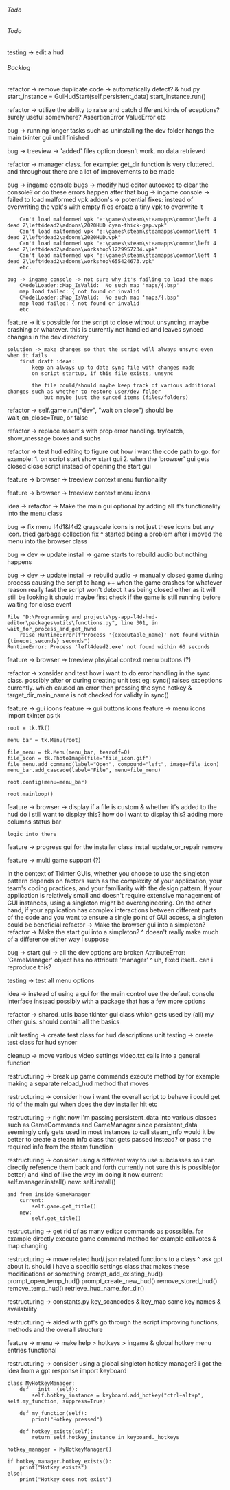 ###### Todo
###### Todo

testing -> edit a hud












###### Backlog

refactor -> remove duplicate code -> automatically detect? &
	hud.py
	start_instance = GuiHudStart(self.persistent_data)
	start_instance.run()

refactor -> utilize the ability to raise and catch different kinds of eceptions? surely useful somewhere?
	AssertionError
	ValueError
	etc

bug -> running longer tasks such as uninstalling the dev folder hangs the main tkinter gui until finished

bug -> treeview -> 'added' files option doesn't work. no data retrieved

refactor -> manager class. for example: get_dir function is very cluttered. and throughout there are a lot of improvements to be made

bug -> ingame console bugs -> modify hud editor autoexec to clear the console? or do these errors happen after that
	bug -> ingame console -> failed to load malformed vpk addon's -> potential fixes:
		instead of overwriting the vpk's with empty files create a tiny vpk to overwrite it
		
		Can't load malformed vpk "e:\games\steam\steamapps\common\left 4 dead 2\left4dead2\addons\2020HUD cyan-thick-gap.vpk"
		Can't load malformed vpk "e:\games\steam\steamapps\common\left 4 dead 2\left4dead2\addons\2020HUD.vpk"
		Can't load malformed vpk "e:\games\steam\steamapps\common\left 4 dead 2\left4dead2\addons\workshop\1229957234.vpk"
		Can't load malformed vpk "e:\games\steam\steamapps\common\left 4 dead 2\left4dead2\addons\workshop\655424673.vpk"
		etc.

	bug -> ingame console -> not sure why it's failing to load the maps
		CModelLoader::Map_IsValid:  No such map 'maps/{.bsp'
		map load failed: { not found or invalid
		CModelLoader::Map_IsValid:  No such map 'maps/{.bsp'
		map load failed: { not found or invalid
		etc

feature -> it's possible for the script to close without unsyncing. maybe crashing or whatever. this is currently not handled
	and leaves synced changes in the dev directory
	
	solution -> make changes so that the script will always unsync even when it fails
		first draft ideas:
			keep an always up to date sync file with changes made
			on script startup, if this file exists, unsync

			the file could/should maybe keep track of various additional changes such as whether to restore user/dev folder
				but maybe just the synced items (files/folders)

refactor -> self.game.run("dev", "wait on close")
	should be wait_on_close=True, or false

refactor -> replace assert's with prop error handling. try/catch, show_message boxes and suchs

refactor -> test hud editing to figure out how i want the code path to go. for example:
	1. on script start show start gui
	2. when the 'browser' gui gets closed close script instead of opening the start gui

feature -> browser -> treeview context menu funtionality

feature -> browser -> treeview context menu icons

idea -> refactor -> Make the main gui optional by adding all it's functionality into the menu class

bug -> fix menu l4d1&l4d2 grayscale icons
	is not just these icons but any icon. tried garbage collection fix
	^ started being a problem after i moved the menu into the browser class

bug -> dev -> update install -> game starts to rebuild audio but nothing happens

bug -> dev -> update install -> rebuild audio -> manually closed game during process causing the script to hang
	++ when the game crashes for whatever reason really fast the script won't detect it as being closed either as it will still be looking
	it should maybe first check if the game is still running before waiting for close event
	
	File "D:\Programming and projects\py-app-l4d-hud-editor\packages\utils\functions.py", line 301, in wait_for_process_and_get_hwnd
		raise RuntimeError(f"Process '{executable_name}' not found within {timeout_seconds} seconds")
	RuntimeError: Process 'left4dead2.exe' not found within 60 seconds

feature -> browser -> treeview phsyical context menu buttons (?)

refactor -> xonsider and test how i want to do error handling in the sync class. possibly after or during creating unit test
	eg: sync() raises exceptions currently. which caused an error then pressing the sync hotkey
	& target_dir_main_name is not checked for validty in sync()

feature -> gui icons
feature -> gui buttons icons
feature -> menu icons
	import tkinter as tk

	root = tk.Tk()

	menu_bar = tk.Menu(root)

	file_menu = tk.Menu(menu_bar, tearoff=0)
	file_icon = tk.PhotoImage(file="file_icon.gif")
	file_menu.add_command(label="Open", compound="left", image=file_icon)
	menu_bar.add_cascade(label="File", menu=file_menu)

	root.config(menu=menu_bar)

	root.mainloop()

feature -> browser -> display if a file is custom & whether it's added to the hud
	do i still want to display this?
	how do i want to display this?
		adding more columns
		status bar
	
	logic into there

feature -> progress gui for the installer class
	install
	update_or_repair
	remove


feature -> multi game support (?)

In the context of Tkinter GUIs, whether you choose to use the singleton pattern depends on factors such as the complexity of your application, your team's coding practices, and your familiarity with the design pattern. If your application is relatively small and doesn't require extensive management of GUI instances, using a singleton might be overengineering. On the other hand, if your application has complex interactions between different parts of the code and you want to ensure a single point of GUI access, a singleton could be beneficial
	refactor -> Make the browser gui into a simpleton?
	refactor -> Make the start gui into a simpleton?
	^ doesn't really make much of a difference either way i suppose

bug -> start gui -> all the dev options are broken
	AttributeError: 'GameManager' object has no attribute 'manager'
	^ uh, fixed itself.. can i reproduce this?

testing -> test all menu options

idea -> instead of using a gui for the main control use the default console interface instead
	possibly with a package that has a few more options

refactor -> shared_utils base tkinter gui class which gets used by (all) my other guis. should contain all the basics

unit testing -> create test class for hud descriptions
unit testing -> create test class for hud syncer


cleanup -> move various video settings video.txt calls into a general function

restructuring -> break up game commands execute method by for example making a separate reload_hud method that moves

restructuring -> consider how i want the overall script to behave
	i could get rid of the main gui
	when does the dev installer hit
	etc

restructuring -> right now i'm passing persistent_data into various classes such as GameCommands and GameManager
	since persistent_data seemingly only gets used in most instances to call steam_info would it be better
	to create a steam info class that gets passed instead? or pass the required info from the steam function

restructuring -> consider using a different way to use subclasses so i can directly reference them back and forth
	currently not sure this is possible(or better) and kind of like the way im doing it now
	current:
		self.manager.install()
	new:
		self.install()

	and from inside GameManager
		current:
			self.game.get_title()
		new:
			self.get_title()

restructuring -> get rid of as many editor commands as posssible. for example directly execute game command method
	for example callvotes & map changing

restructuring -> move related hud/.json related functions to a class
	^ ask gpt about it. should i have a specific settings class that makes these modifications or something
	prompt_add_existing_hud()
	prompt_open_temp_hud()
	prompt_create_new_hud()
	remove_stored_hud()
	remove_temp_hud()
	retrieve_hud_name_for_dir()

restructuring -> constants.py key_scancodes & key_map same key names & availability

restructuring -> aided with gpt's go through the script improving functions, methods and the overall structure

feature -> menu -> make help > hotkeys > ingame & global hotkey menu entries functional

restructuring -> consider using a global singleton hotkey manager? i got the idea from a gpt response
	import keyboard

	class MyHotkeyManager:
		def __init__(self):
			self.hotkey_instance = keyboard.add_hotkey("ctrl+alt+p", self.my_function, suppress=True)
			
		def my_function(self):
			print("Hotkey pressed")

		def hotkey_exists(self):
			return self.hotkey_instance in keyboard._hotkeys

	hotkey_manager = MyHotkeyManager()

	if hotkey_manager.hotkey_exists():
		print("Hotkey exists")
	else:
		print("Hotkey does not exist")
